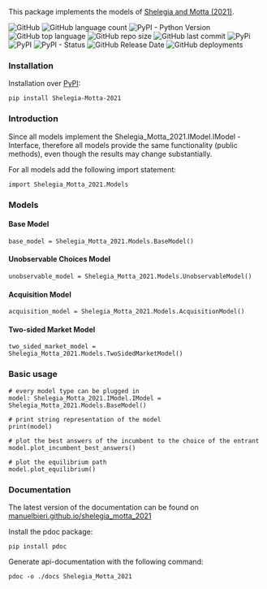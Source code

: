 This package implements the models of [Shelegia and Motta (2021)](shelegia_motta_2021.pdf).

![GitHub](https://img.shields.io/github/license/manuelbieri/shelegia_motta_2021)
![GitHub language count](https://img.shields.io/github/languages/count/manuelbieri/shelegia_motta_2021)
![PyPI - Python Version](https://img.shields.io/pypi/pyversions/Shelegia-Motta-2021)
![GitHub top language](https://img.shields.io/github/languages/top/manuelbieri/shelegia_motta_2021)
![GitHub repo size](https://img.shields.io/github/repo-size/manuelbieri/shelegia_motta_2021)
![GitHub last commit](https://img.shields.io/github/last-commit/manuelbieri/shelegia_motta_2021)
![PyPi](https://github.com/manuelbieri/shelegia_motta_2021/actions/workflows/pypi.yml/badge.svg)
![PyPI](https://img.shields.io/pypi/v/Shelegia-Motta-2021)
![PyPI - Status](https://img.shields.io/pypi/status/Shelegia-Motta-2021)
![GitHub Release Date](https://img.shields.io/github/release-date/manuelbieri/shelegia_motta_2021)
![GitHub deployments](https://img.shields.io/github/deployments/manuelbieri/shelegia_motta_2021/github-pages?label=Documentation)

### Installation
Installation over [PyPI](https://pypi.org/project/Shelegia-Motta-2021/):
```
pip install Shelegia-Motta-2021
```

### Introduction
Since all models implement the Shelegia_Motta_2021.IModel.IModel - Interface, therefore all models provide the same functionality (public methods), even though the results may change substantially.

For all models add the following import statement:
```
import Shelegia_Motta_2021.Models
```

### Models
#### Base Model
```
base_model = Shelegia_Motta_2021.Models.BaseModel()
```

#### Unobservable Choices Model
```
unobservable_model = Shelegia_Motta_2021.Models.UnobservableModel()
```

#### Acquisition Model
```
acquisition_model = Shelegia_Motta_2021.Models.AcquisitionModel()
```

#### Two-sided Market Model
```
two_sided_market_model = Shelegia_Motta_2021.Models.TwoSidedMarketModel()
```

### Basic usage
```
# every model type can be plugged in
model: Shelegia_Motta_2021.IModel.IModel = Shelegia_Motta_2021.Models.BaseModel()

# print string representation of the model
print(model)

# plot the best answers of the incumbent to the choice of the entrant
model.plot_incumbent_best_answers()

# plot the equilibrium path
model.plot_equilibrium()
```

### Documentation
The latest version of the documentation can be found on [manuelbieri.github.io/shelegia_motta_2021](https://manuelbieri.github.io/shelegia_motta_2021/Shelegia_Motta_2021.html)

Install the pdoc package:
```
pip install pdoc
```
Generate api-documentation with the following command:
```
pdoc -o ./docs Shelegia_Motta_2021
```